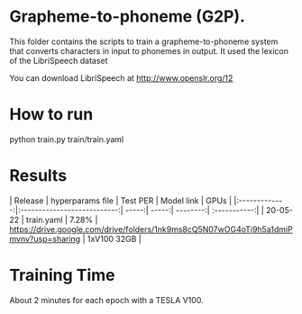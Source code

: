 # Grapheme-to-phoneme (G2P).
This folder contains the scripts to train a grapheme-to-phoneme system
that converts characters in input to phonemes in output. It used the 
lexicon of the LibriSpeech dataset

You can download LibriSpeech at http://www.openslr.org/12

# How to run
python train.py train/train.yaml

# Results

| Release | hyperparams file | Test PER | Model link | GPUs |
|:-------------:|:---------------------------:| -----:| -----:| --------:| :-----------:|
| 20-05-22 | train.yaml | 7.28% | https://drive.google.com/drive/folders/1nk9ms8cQ5N07wOG4oTi9h5a1dmiPmvnv?usp=sharing | 1xV100 32GB |


# Training Time
About 2 minutes for each epoch with a TESLA V100.
